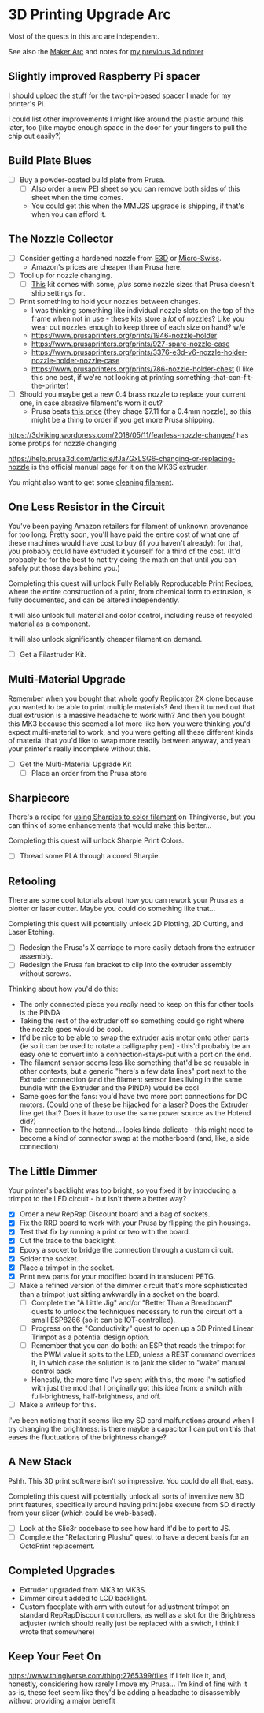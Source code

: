 # 3D Printing Upgrade Arc

Most of the quests in this arc are independent.

See also the [Maker Arc][] and notes for [my previous 3d printer][QTI]

[Maker Arc]: b2694758-f919-4d46-a29b-7bbf189eab38.md
[QTI]: 5d254f0a-3164-492d-96d6-ba2a36986303.md

## Slightly improved Raspberry Pi spacer

I should upload the stuff for the two-pin-based spacer I made for my printer's Pi.

I could list other improvements I might like around the plastic around this later, too (like maybe enough space in the door for your fingers to pull the chip out easily?)

## Build Plate Blues

- [ ] Buy a powder-coated build plate from Prusa.
  - [ ] Also order a new PEI sheet so you can remove both sides of this sheet when the time comes.
  - You could get this when the MMU2S upgrade is shipping, if that's when you can afford it.

## The Nozzle Collector

- [ ] Consider getting a hardened nozzle from [E3D][] or [Micro-Swiss][].
  - Amazon's prices are cheaper than Prusa here.
- [ ] Tool up for nozzle changing.
  - [ ] [This][nozkit] kit comes with some, *plus* some nozzle sizes that Prusa doesn't ship settings for.
- [ ] Print something to hold your nozzles between changes.
  - I was thinking something like individual nozzle slots on the top of the frame when not in use - these kits store a *lot* of nozzles? Like you wear out nozzles enough to keep three of each size on hand? w/e
  - https://www.prusaprinters.org/prints/1946-nozzle-holder
  - https://www.prusaprinters.org/prints/927-spare-nozzle-case
  - https://www.prusaprinters.org/prints/3376-e3d-v6-nozzle-holder-nozzle-holder-nozzle-case
  - https://www.prusaprinters.org/prints/786-nozzle-holder-chest (I like this one best, if we're not looking at printing something-that-can-fit-the-printer)
- [ ] Should you maybe get a new 0.4 brass nozzle to replace your current one, in case abrasive filament's worn it out?
  - Prusa beats [this price][Amazonozzle] (they chage $7.11 for a 0.4mm nozzle), so this might be a thing to order if you get more Prusa shipping.

[E3D]: https://www.amazon.com/Genuine-E3D-Hardened-Nozzle-V6-NOZZLE-HS-175-400/
[Micro-Swiss]: https://www.amazon.com/Micro-Plated-Hardend-Nozzle-RepRap/dp/B07CGCBPLN/
[nozkit]: https://www.amazon.com/Printer-Nozzles-Replacement-Spanner-Installation/dp/B0796C4S5P/
[Amazonozzle]: https://www.amazon.com/Genuine-E3D-Extra-Nozzle-V6-NOZZLE-175-400/dp/B00NAK9TWM/

https://3dviking.wordpress.com/2018/05/11/fearless-nozzle-changes/ has some protips for nozzle changing

https://help.prusa3d.com/article/fJa7GxLSG6-changing-or-replacing-nozzle is the official manual page for it on the MK3S extruder.

You might also want to get some [cleaning filament](https://www.amazon.com/Monoprice-Premium-Printer-Filament-1-75MM/dp/B016QUH514/).

## One Less Resistor in the Circuit

You've been paying Amazon retailers for filament of unknown provenance for too long. Pretty soon, you'll have paid the entire cost of what one of these machines would have cost to buy (if you haven't already): for that, you probably could have extruded it yourself for a third of the cost. (It'd probably be for the best to not try doing the math on that until you can safely put those days behind you.)

Completing this quest will unlock Fully Reliably Reproducable Print Recipes, where the entire construction of a print, from chemical form to extrusion, is fully documented, and can be altered independently.

It will also unlock full material and color control, including reuse of recycled material as a component.

It will also unlock significantly cheaper filament on demand.

- [ ] Get a Filastruder Kit.

## Multi-Material Upgrade

Remember when you bought that whole goofy Replicator 2X clone because you wanted to be able to print multiple materials? And then it turned out that dual extrusion is a massive headache to work with? And then you bought this MK3 because this seemed a lot more like how you were thinking you'd expect multi-material to work, and you were getting all these different kinds of material that you'd like to swap more readily between anyway, and yeah your printer's really incomplete without this.

- [ ] Get the Multi-Material Upgrade Kit
  - [ ] Place an order from the Prusa store

## Sharpiecore

There's a recipe for [using Sharpies to color filament](https://www.thingiverse.com/thing:312327) on Thingiverse, but you can think of some enhancements that would make this better...

Completing this quest will unlock Sharpie Print Colors.

- [ ] Thread some PLA through a cored Sharpie.

## Retooling

There are some cool tutorials about how you can rework your Prusa as a plotter or laser cutter. Maybe you could do something like that...

Completing this quest will potentially unlock 2D Plotting, 2D Cutting, and Laser Etching.

- [ ] Redesign the Prusa's X carriage to more easily detach from the extruder assembly.
- [ ] Redesign the Prusa fan bracket to clip into the extruder assembly without screws.

Thinking about how you'd do this:

- The only connected piece you *really* need to keep on this for other tools is the PINDA
- Taking the rest of the extruder off so something could go right where the nozzle goes wiould be cool.
- It'd be nice to be able to swap the extruder axis motor onto other parts (ie so it can be used to rotate a calligraphy pen) - this'd probably be an easy one to convert into a connection-stays-put with a port on the end.
- The filament sensor seems less like something that'd be so reusable in other contexts, but a generic "here's a few data lines" port next to the Extruder connection (and the filament sensor lines living in the same bundle with the Extruder and the PINDA) would be cool
- Same goes for the fans: you'd have two more port connections for DC motors. (Could one of these be hijacked for a laser? Does the Extruder line get that? Does it have to use the same power source as the Hotend did?)
- The connection to the hotend... looks kinda delicate - this might need to become a kind of connector swap at the motherboard (and, like, a side connection)

## The Little Dimmer

Your printer's backlight was too bright, so you fixed it by introducing a trimpot to the LED circuit - but isn't there a better way?

- [x] Order a new RepRap Discount board and a bag of sockets.
- [x] Fix the RRD board to work with your Prusa by flipping the pin housings.
- [x] Test that fix by running a print or two with the board.
- [x] Cut the trace to the backlight.
- [x] Epoxy a socket to bridge the connection through a custom circuit.
- [x] Solder the socket.
- [x] Place a trimpot in the socket.
- [x] Print new parts for your modified board in translucent PETG.
- [ ] Make a refined version of the dimmer circuit that's more sophisticated than a trimpot just sitting awkwardly in a socket on the board.
  - [ ] Complete the "A Little Jig" and/or "Better Than a Breadboard" quests to unlock the techniques necessary to run the circuit off a small ESP8266 (so it can be IOT-controlled).
  - [ ] Progress on the "Conductivity" quest to open up a 3D Printed Linear Trimpot as a potential design option.
  - [ ] Remember that you can do both: an ESP that reads the trimpot for the PWM value it spits to the LED, unless a REST command overrides it, in which case the solution is to jank the slider to "wake" manual control back
  - Honestly, the more time I've spent with this, the more I'm satisfied with just the mod that I originally got this idea from: a switch with full-brightness, half-brightness, and off.
- [ ] Make a writeup for this.

I've been noticing that it seems like my SD card malfunctions around when I try changing the brightness: is there maybe a capacitor I can put on this that eases the fluctuations of the brightness change?

## A New Stack

Pshh. This 3D print software isn't so impressive. You could do all that, easy.

Completing this quest will potentially unlock all sorts of inventive new 3D print features, specifically around having print jobs execute from SD directly from your slicer (which could be web-based).

- [ ] Look at the Slic3r codebase to see how hard it'd be to port to JS.
- [ ] Complete the "Refactoring Plushu" quest to have a decent basis for an OctoPrint replacement.

## Completed Upgrades

- Extruder upgraded from MK3 to MK3S.
- Dimmer circuit added to LCD backlight.
- Custom faceplate with arm with cutout for adjustment trimpot on standard RepRapDiscount controllers, as well as a slot for the Brightness adjuster (which should really just be replaced with a switch, I think I wrote that somewhere)

## Keep Your Feet On

https://www.thingiverse.com/thing:2765399/files if I felt like it, and, honestly, considering how rarely I move my Prusa... I'm kind of fine with it as-is, these feet seem like they'd be adding a headache to disassembly without providing a major benefit
